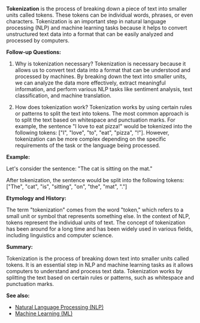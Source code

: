 **Tokenization** is the process of breaking down a piece of text into smaller
units called tokens. These tokens can be individual words, phrases, or even
characters. Tokenization is an important step in natural language processing
(NLP) and machine learning tasks because it helps to convert unstructured text
data into a format that can be easily analyzed and processed by computers.

**Follow-up Questions:**

1. Why is tokenization necessary?
   Tokenization is necessary because it allows us to convert text data into a
   format that can be understood and processed by machines. By breaking down
   the text into smaller units, we can analyze the data more effectively,
   extract meaningful information, and perform various NLP tasks like
   sentiment analysis, text classification, and machine translation.

2. How does tokenization work?
   Tokenization works by using certain rules or patterns to split the text into
   tokens. The most common approach is to split the text based on whitespace
   and punctuation marks. For example, the sentence "I love to eat pizza!"
   would be tokenized into the following tokens: ["I", "love", "to", "eat",
   "pizza", "!"]. However, tokenization can be more complex depending on the
   specific requirements of the task or the language being processed.

**Example:**

Let's consider the sentence: "The cat is sitting on the mat."

After tokenization, the sentence would be split into the following tokens:
["The", "cat", "is", "sitting", "on", "the", "mat", "."]

**Etymology and History:**

The term "tokenization" comes from the word "token," which refers to a small
unit or symbol that represents something else. In the context of NLP, tokens
represent the individual units of text. The concept of tokenization has been
around for a long time and has been widely used in various fields, including
linguistics and computer science.

**Summary:**

Tokenization is the process of breaking down text into smaller units called
tokens. It is an essential step in NLP and machine learning tasks as it allows
computers to understand and process text data. Tokenization works by splitting
the text based on certain rules or patterns, such as whitespace and punctuation
marks.

**See also:**

- [Natural Language Processing (NLP)](?concept=natural+language+processing&specialist_role=ML+Engineer&target_audience=Manager+without+much+technical+background)
- [Machine Learning (ML)](?concept=machine+learning&specialist_role=ML+Engineer&target_audience=Manager+without+much+technical+background)